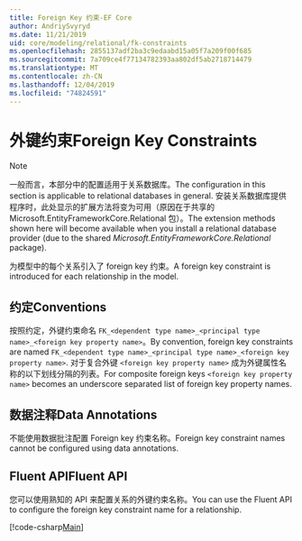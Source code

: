```yaml
---
title: Foreign Key 约束-EF Core
author: AndriySvyryd
ms.date: 11/21/2019
uid: core/modeling/relational/fk-constraints
ms.openlocfilehash: 2855137adf2ba3c9edaabd15a05f7a209f00f685
ms.sourcegitcommit: 7a709ce4f77134782393aa802df5ab2718714479
ms.translationtype: MT
ms.contentlocale: zh-CN
ms.lasthandoff: 12/04/2019
ms.locfileid: "74824591"
---
```

# <a name="foreign-key-constraints"></a><span data-ttu-id="3a9f7-102">外键约束</span><span class="sxs-lookup"><span data-stu-id="3a9f7-102">Foreign Key Constraints</span></span>

> [!NOTE]  
> <span data-ttu-id="3a9f7-103">一般而言，本部分中的配置适用于关系数据库。</span><span class="sxs-lookup"><span data-stu-id="3a9f7-103">The configuration in this section is applicable to relational databases in general.</span></span> <span data-ttu-id="3a9f7-104">安装关系数据库提供程序时，此处显示的扩展方法将变为可用（原因在于共享的 Microsoft.EntityFrameworkCore.Relational 包）。</span><span class="sxs-lookup"><span data-stu-id="3a9f7-104">The extension methods shown here will become available when you install a relational database provider (due to the shared *Microsoft.EntityFrameworkCore.Relational* package).</span></span>

<span data-ttu-id="3a9f7-105">为模型中的每个关系引入了 foreign key 约束。</span><span class="sxs-lookup"><span data-stu-id="3a9f7-105">A foreign key constraint is introduced for each relationship in the model.</span></span>

## <a name="conventions"></a><span data-ttu-id="3a9f7-106">约定</span><span class="sxs-lookup"><span data-stu-id="3a9f7-106">Conventions</span></span>

<span data-ttu-id="3a9f7-107">按照约定，外键约束命名 `FK_<dependent type name>_<principal type name>_<foreign key property name>`。</span><span class="sxs-lookup"><span data-stu-id="3a9f7-107">By convention, foreign key constraints are named `FK_<dependent type name>_<principal type name>_<foreign key property name>`.</span></span> <span data-ttu-id="3a9f7-108">对于复合外键 `<foreign key property name>` 成为外键属性名称的以下划线分隔的列表。</span><span class="sxs-lookup"><span data-stu-id="3a9f7-108">For composite foreign keys `<foreign key property name>` becomes an underscore separated list of foreign key property names.</span></span>

## <a name="data-annotations"></a><span data-ttu-id="3a9f7-109">数据注释</span><span class="sxs-lookup"><span data-stu-id="3a9f7-109">Data Annotations</span></span>

<span data-ttu-id="3a9f7-110">不能使用数据批注配置 Foreign key 约束名称。</span><span class="sxs-lookup"><span data-stu-id="3a9f7-110">Foreign key constraint names cannot be configured using data annotations.</span></span>

## <a name="fluent-api"></a><span data-ttu-id="3a9f7-111">Fluent API</span><span class="sxs-lookup"><span data-stu-id="3a9f7-111">Fluent API</span></span>

<span data-ttu-id="3a9f7-112">您可以使用熟知的 API 来配置关系的外键约束名称。</span><span class="sxs-lookup"><span data-stu-id="3a9f7-112">You can use the Fluent API to configure the foreign key constraint name for a relationship.</span></span>

[!code-csharp[Main](../../../../samples/core/Modeling/FluentAPI/Relational/RelationshipConstraintName.cs?name=Constraint&highlight=12)]
